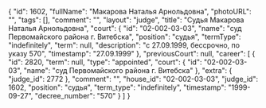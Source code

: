 {
    "id": 1602,
    "fullName": "Макарова Наталья Арнольдовна",
    "photoURL": "",
    "tags": [],
    "comment": "",
    "layout": "judge",
    "title": "Судья Макарова Наталья Арнольдовна",
    "court": {
        "id": "02-002-03-03",
        "name": "суд Первомайского района г. Витебска",
        "position": "судья",
        "termType": "indefinitely",
        "term": null,
        "description": "c 27.09.1999, бессрочно, по указу 570",
        "timestamp": "27.09.1999"
    },
    "previousCourt": null,
    "career": [
        {
            "id": 2820,
            "term": null,
            "type": "appointed",
            "court": {
                "id": "02-002-03-03",
                "name": "суд Первомайского района г. Витебска"
            },
            "extra": {
                "judge_id": 2772
            },
            "comment": "",
            "house_id": "02-002-03-03",
            "judge_id": 1602,
            "position": "судья",
            "term_type": "indefinitely",
            "timestamp": "1999-09-27",
            "decree_number": "570"
        }
    ]
}